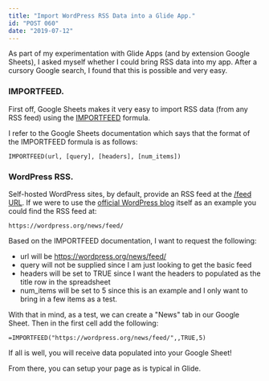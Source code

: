 ```yaml
---
title: "Import WordPress RSS Data into a Glide App."
id: "POST 060"
date: "2019-07-12"
---
```


As part of my experimentation with Glide Apps (and by extension Google Sheets), I asked myself whether I could bring RSS data into my app. After a cursory Google search, I found that this is possible and very easy. 

### IMPORTFEED. 

First off, Google Sheets makes it very easy to import RSS data (from any RSS feed) using the [IMPORTFEED](https://support.google.com/docs/answer/3093337?hl=en) formula.

I refer to the Google Sheets documentation which says that the format of the IMPORTFEED formula is as follows: 

`IMPORTFEED(url, [query], [headers], [num_items])`

### WordPress RSS. 

Self-hosted WordPress sites, by default, provide an RSS feed at the [/feed URL](https://wordpress.org/support/article/wordpress-feeds/). If we were to use the [official WordPress blog](https://wordpress.org/news/) itself as an example you could find the RSS feed at: 

`https://wordpress.org/news/feed/`

Based on the IMPORTFEED documentation, I want to request the following: 

* url will be https://wordpress.org/news/feed/
* query will not be supplied since I am just looking to get the basic feed
* headers will be set to TRUE since I want the headers to populated as the title row in the spreadsheet
* num_items will be set to 5 since this is an example and I only want to bring in a few items as a test. 

With that in mind, as a test, we can create a "News" tab in our Google Sheet. Then in the first cell add the following: 

`=IMPORTFEED("https://wordpress.org/news/feed/",,TRUE,5)`

If all is well, you will receive data populated into your Google Sheet! 

From there, you can setup your page as is typical in Glide. 



